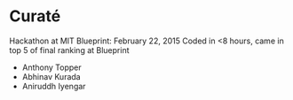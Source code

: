 # Curaté
Hackathon at MIT Blueprint: February 22, 2015
Coded in <8 hours, came in top 5 of final ranking at Blueprint

  * Anthony Topper
  * Abhinav Kurada
  * Aniruddh Iyengar
